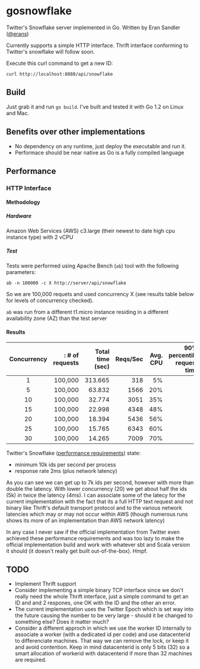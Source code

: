 # gosnowflake

Twitter's Snowflake server implemented in Go.
Written by Eran Sandler ([@erans](http://twitter.com/erans))

Currently supports a simple HTTP interface. Thrift interface conforming to Twitter's snowflake will follow soon.

Execute this curl command to get a new ID:
```
curl http://localhost:8080/api/snowflake
```

## Build
Just grab it and run ```go build```. I've built and tested it with Go 1.2 on Linux and Mac.

## Benefits over other implementations
- No dependency on any runtime, just deploy the executable and run it.
- Performace should be near native as Go is a fully compiled language

## Performance

### HTTP Interface

#### Methodology

##### Hardware
Amazon Web Services (AWS) c3.large (their newest to date high cpu instance type) with 2 vCPU

##### Test
Tests were performed using Apache Bench (`ab`) tool with the following parameters:
```
ab -n 100000 -c X http://server/api/snowflake
```
So we are 100,000 requets and used concurrency X (see results table below for levels of concurrency checked).

`ab` was run from a different t1.micro instance residing in a different availability zone (AZ) than the test server


#### Results
| Concurrency |: # of requests | Total time (sec)  | Reqs/Sec | Avg. CPU | 90% percentile request time |
|:-----------:|--------------:|------------------:|---------:|---------:|----------------------------:|
|1            |100,000        |313.665            | 318      | 5%       | 3                           |
|5            |100,000        |63.832             | 1566     | 20%      | 4                           |
|10           |100,000        |32.774             | 3051     | 35%      | 4                           |
|15           |100,000        |22.998             | 4348     | 48%      | 4                           |
|20           |100,000        |18.394             | 5436     | 56%      | 4                           |
|25           |100,000        |15.765             | 6343     | 60%      | 5                           |
|30           |100,000        |14.265             | 7009     | 70%      | 5                           |

Twitter's Snowflake ([performance requirements](https://github.com/twitter/snowflake#requirements)) state:
- minimum 10k ids per second per process
- response rate 2ms (plus network latency)

As you can see we can get up to 7k ids per second, however with more than double the latency. With lower concurrency (20) we get about half the ids (5k) in twice the latency (4ms). I can associate some of the latecy for the current implementation with the fact that its a full HTTP text request and not binary like Thrift's default transport protocol and to the various network latencies which may or may not occur within AWS (though numerous runs shows its more of an implementation than AWS network latency)

In any case I never saw if the official implementation from Twitter even achieved these performance requirements and was too lazy to make the official implementation build and work with whatever sbt and Scala version it should (it doesn't really get built out-of-the-box). Hmpf.

## TODO
- Implement Thrift support
- Consider implementing a simple binary TCP interface since we don't really need the whole Thrift interface, just a simple command to get an ID and and 2 respones, one OK with the ID and the other an error.
- The current implementation uses the Twitter Epoch which is set way into the future causing the number to be very large - should it be changed to something else? Does it matter much?
- Consider a different approch in which we use the worker ID internally to associate a worker (with a dedicated id per code) and use datacenterid to differenciate machines. That way we can remove the lock, or keep it and avoid contention. Keep in mind datacenterid is only 5 bits (32) so a smart allocation of workerid with datacenterid if more than 32 machines are required.

